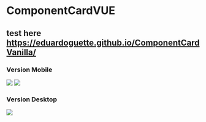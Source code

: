 # ComponentCardVUE
## test here https://eduardoguette.github.io/ComponentCardVanilla/
### Version Mobile
![](https://github.com/eduardoguette/ComponentCardVanilla/blob/master/card.png)
![](https://github.com/eduardoguette/ComponentCardVanilla/blob/master/card-movil.png)
### Version Desktop
![](https://github.com/eduardoguette/ComponentCardVanilla/blob/master/cad-desktop.png)
